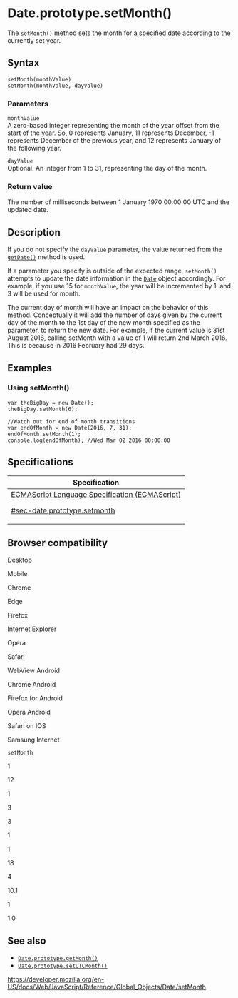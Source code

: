 # Date.prototype.setMonth()

The `setMonth()` method sets the month for a specified date according to the currently set year.

## Syntax

    setMonth(monthValue)
    setMonth(monthValue, dayValue)

### Parameters

`monthValue`  
A zero-based integer representing the month of the year offset from the start of the year. So, 0 represents January, 11 represents December, -1 represents December of the previous year, and 12 represents January of the following year.

`dayValue`  
Optional. An integer from 1 to 31, representing the day of the month.

### Return value

The number of milliseconds between 1 January 1970 00:00:00 UTC and the updated date.

## Description

If you do not specify the `dayValue` parameter, the value returned from the [`getDate()`](getdate) method is used.

If a parameter you specify is outside of the expected range, `setMonth()` attempts to update the date information in the [`Date`](../date) object accordingly. For example, if you use 15 for `monthValue`, the year will be incremented by 1, and 3 will be used for month.

The current day of month will have an impact on the behavior of this method. Conceptually it will add the number of days given by the current day of the month to the 1st day of the new month specified as the parameter, to return the new date. For example, if the current value is 31st August 2016, calling setMonth with a value of 1 will return 2nd March 2016. This is because in 2016 February had 29 days.

## Examples

### Using setMonth()

    var theBigDay = new Date();
    theBigDay.setMonth(6);

    //Watch out for end of month transitions
    var endOfMonth = new Date(2016, 7, 31);
    endOfMonth.setMonth(1);
    console.log(endOfMonth); //Wed Mar 02 2016 00:00:00

## Specifications

<table><thead><tr class="header"><th>Specification</th></tr></thead><tbody><tr class="odd"><td><a href="https://tc39.es/ecma262/#sec-date.prototype.setmonth">ECMAScript Language Specification (ECMAScript) 
<br/>


<span class="small">#sec-date.prototype.setmonth</span></a></td></tr></tbody></table>

## Browser compatibility

Desktop

Mobile

Chrome

Edge

Firefox

Internet Explorer

Opera

Safari

WebView Android

Chrome Android

Firefox for Android

Opera Android

Safari on IOS

Samsung Internet

`setMonth`

1

12

1

3

3

1

1

18

4

10.1

1

1.0

## See also

-   [`Date.prototype.getMonth()`](getmonth)
-   [`Date.prototype.setUTCMonth()`](setutcmonth)

<a href="https://developer.mozilla.org/en-US/docs/Web/JavaScript/Reference/Global_Objects/Date/setMonth" class="_attribution-link">https://developer.mozilla.org/en-US/docs/Web/JavaScript/Reference/Global_Objects/Date/setMonth</a>
